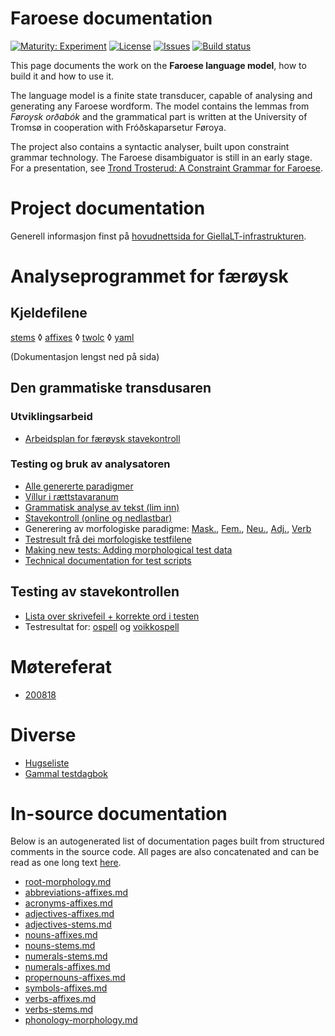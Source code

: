# Faroese documentation

[![Maturity: Experiment](https://img.shields.io/badge/Maturity-Experiment-black.svg)](https://giellalt.github.io/MaturityClassification.html)
[![License](https://img.shields.io/github/license/giellalt/lang-fao)](https://raw.githubusercontent.com/giellalt/lang-fao/develop/LICENSE)
[![Issues](https://img.shields.io/github/issues/giellalt/lang-fao)](https://github.com/giellalt/lang-fao/issues)
[![Build status](https://github.com/giellalt/lang-fao/workflows/Speller%20CI+CD/badge.svg)](https://github.com/giellalt/lang-fao/actions)

This page documents the work on the **Faroese language model**, how to build it and how to use it.

The language model is a finite state transducer, capable of analysing and generating any
Faroese wordform. The model contains the lemmas from *Føroysk orðabók* and the grammatical part 
is written at the University of Tromsø in cooperation with Fróðskaparsetur Føroya.

The project also contains a syntactic analyser, built upon constraint
grammar technology. The Faroese disambiguator is still in an early stage.
For a presentation, see
[Trond Trosterud: A Constraint Grammar for Faroese](http://dspace.ut.ee/bitstream/handle/10062/14289/proceedings.pdf?sequence=1").

# Project documentation

Generell informasjon finst på [hovudnettsida for GiellaLT-infrastrukturen](/).

Analyseprogrammet for færøysk
=============================

Kjeldefilene 
-----------------------------

[stems](https://github.com/giellalt/lang-fao/tree/develop/src/fst/stems/)
 ◊ [affixes](https://github.com/giellalt/lang-fao/tree/develop/src/fst/affixes)
 ◊ [twolc](https://github.com/giellalt/lang-fao/tree/develop/src/fst/phonology.twolc)
 ◊ [yaml](https://github.com/giellalt/lang-fao/tree/develop/test/src/gt-norm-yamls/)

(Dokumentasjon lengst ned på sida)

Den grammatiske transdusaren
----------------------------

### Utviklingsarbeid

-   [Arbeidsplan for færøysk stavekontroll](Stavekontroll.md)

### Testing og bruk av analysatoren

-   [Alle genererte paradigmer](AlleGenererteParadigmer.md)
-   [Víllur i rættstavaranum](vill.html)
-   [Grammatisk analyse av tekst (lim inn)](http://giellatekno.uit.no/cgi/d-fao.nob.html)
-   [Stavekontroll (online og nedlastbar)](http://divvun.org/proofing/online-speller.html)
-   Generering av morfologiske paradigme:
    [Mask.](word_form_nouns_generator-gt-norm_table_k.html),
    [Fem.](word_form_nouns_generator-gt-norm_table_kv.html),
    [Neu.](word_form_nouns_generator-gt-norm_table_h.html),
    [Adj.](word_form_nouns_generator-gt-norm_table_l.html),
    [Verb](word_form_nouns_generator-gt-norm_table_s.html)
-   [Testresult frå dei morfologiske testfilene](YamlResults.md)
-   [Making new tests: Adding morphological test data](/infra/infraremake/AddingMorphologicalTestData.html)
-   [Technical documentation for test scripts](/infra/infraremake/TestScriptsInTheNewInfra.html)

Testing av stavekontrollen
--------------------------

-   [Lista over skrivefeil + korrekte ord i testen](https://github.com/giellalt/lang-fao/tree/develop/test/data/typos.txt)
-   Testresultat for:
    [ospell](https://github.com/giellalt/lang-fao/tree/develop/devtools/speller_result_typos.to.html)
    og
    [voikkospell](https://github.com/giellalt/lang-fao/tree/develop/devtools/speller_result_typos.vk.html)

Møtereferat
===========

- [200818](meetings/200818.md)

Diverse
=======

-   [Hugseliste](TekniskHugseliste.md)
-   [Gammal testdagbok](fao-testdiary.md)

# In-source documentation

Below is an autogenerated list of documentation pages built from structured comments in the source code. All pages are also concatenated and can be read as one long text [here](fao.md).
* [root-morphology.md](root-morphology.md)
* [abbreviations-affixes.md](abbreviations-affixes.md)
* [acronyms-affixes.md](acronyms-affixes.md)
* [adjectives-affixes.md](adjectives-affixes.md)
* [adjectives-stems.md](adjectives-stems.md)
* [nouns-affixes.md](nouns-affixes.md)
* [nouns-stems.md](nouns-stems.md)
* [numerals-stems.md](numerals-stems.md)
* [numerals-affixes.md](numerals-affixes.md)
* [propernouns-affixes.md](propernouns-affixes.md)
* [symbols-affixes.md](symbols-affixes.md)
* [verbs-affixes.md](verbs-affixes.md)
* [verbs-stems.md](verbs-stems.md)
* [phonology-morphology.md](phonology-morphology.md)
